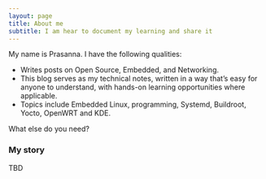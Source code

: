 ```yaml
---
layout: page
title: About me
subtitle: I am hear to document my learning and share it
---
```


My name is Prasanna. I have the following qualities:

- Writes posts on  Open Source, Embedded, and Networking. 
- This blog serves as my technical notes, written in a way that’s easy for anyone to understand, with hands-on learning opportunities where applicable. 
- Topics include Embedded Linux, programming, Systemd, Buildroot, Yocto, OpenWRT and KDE.

What else do you need?

### My story

TBD
